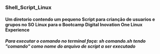### Shell_Script_Linux
#### Um diretorio contendo um pequeno Script para crianção de usuarios e grupos no SO Linux para o Bootcamp Digital Inovation One Linux Experience
##### Para executar o comando no terminal faça: sh comando.sh tendo "comando" como nome do arquivo de script a ser executado
